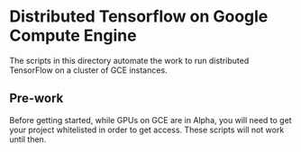 # Distributed Tensorflow on Google Compute Engine

The scripts in this directory automate the work to run distributed TensorFlow on
a cluster of GCE instances.

## Pre-work

Before getting started, while GPUs on GCE are in Alpha, you will need to get
your project whitelisted in order to get access. These scripts will not work
until then.
